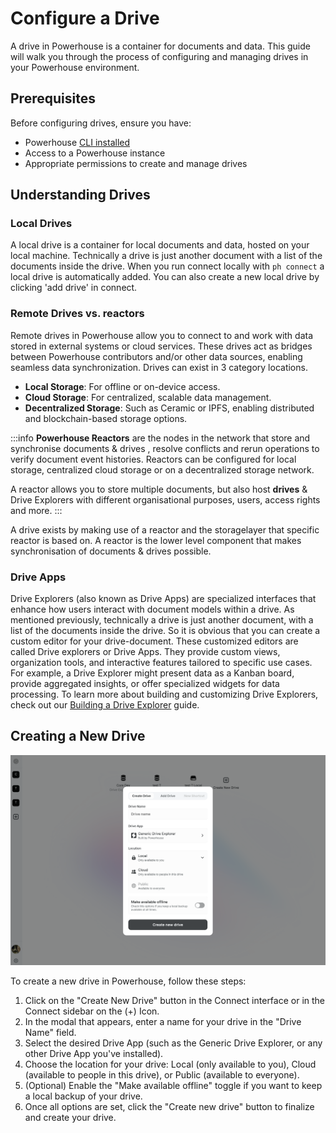 # Configure a Drive

A drive in Powerhouse is a container for documents and data. This guide will walk you through the process of configuring and managing drives in your Powerhouse environment.   

## Prerequisites

Before configuring drives, ensure you have:
- Powerhouse [CLI installed](/docs/academy/AdvancedTutorial/Create/BuilderTools)
- Access to a Powerhouse instance
- Appropriate permissions to create and manage drives

## Understanding Drives

### Local Drives

A local drive is a container for local documents and data, hosted on your local machine. Technically a drive is just another document with a list of the documents inside the drive. When you run connect locally with `ph connect` a local drive is automatically added. You can also create a new local drive by clicking 'add drive' in connect.

### Remote Drives vs. reactors 

Remote drives in Powerhouse allow you to connect to and work with data stored in external systems or cloud services. These drives act as bridges between Powerhouse contributors and/or other data sources, enabling seamless data synchronization. Drives can exist in 3 category locations.

- **Local Storage**: For offline or on-device access.
- **Cloud Storage**: For centralized, scalable data management.
- **Decentralized Storage**: Such as Ceramic or IPFS, enabling distributed and blockchain-based storage options.

:::info
**Powerhouse Reactors** are the nodes in the network that store and synchronise documents & drives , resolve conflicts and rerun operations to verify document event histories. 
Reactors can be configured for local storage, centralized cloud storage or on a decentralized storage network. 

A reactor allows you to store multiple documents, but also host **drives** & Drive Explorers with different organisational purposes, users, access rights and more.
:::

A drive exists by making use of a reactor and the storagelayer that specific reactor is based on. A reactor is the lower level component that makes synchronisation of documents & drives possible. 

### Drive Apps 

Drive Explorers (also known as Drive Apps) are specialized interfaces that enhance how users interact with document models within a drive. As mentioned previously, technically a drive is just another document, with a list of the documents inside the drive. So it is obvious that you can create a custom editor for your drive-document. These customized editors are called Drive explorers or Drive Apps. They provide custom views, organization tools, and interactive features tailored to specific use cases. For example, a Drive Explorer might present data as a Kanban board, provide aggregated insights, or offer specialized widgets for data processing. To learn more about building and customizing Drive Explorers, check out our [Building a Drive Explorer](/docs/academy/AdvancedTutorial/BuildingUserExperiences/BuildingADriveExplorer) guide.


## Creating a New Drive

![Create Drive Modal](./images/CreateDrive.png)

To create a new drive in Powerhouse, follow these steps:
1. Click on the "Create New Drive" button in the Connect interface or in the Connect sidebar on the (+) Icon. 
2. In the modal that appears, enter a name for your drive in the "Drive Name" field.
3. Select the desired Drive App (such as the Generic Drive Explorer, or any other Drive App you've installed).
4. Choose the location for your drive: Local (only available to you), Cloud (available to people in this drive), or Public (available to everyone).
5. (Optional) Enable the "Make available offline" toggle if you want to keep a local backup of your drive.
6. Once all options are set, click the "Create new drive" button to finalize and create your drive.

